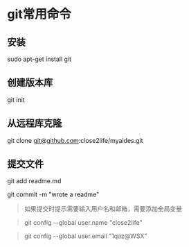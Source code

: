 # git常用命令
## 安装
sudo apt-get install git

## 创建版本库
git init

## 从远程库克隆
git clone git@github.com:close2life/myaides.git

## 提交文件
git add readme.md

git commit -m "wrote a readme"

> 如果提交时提示需要输入用户名和邮箱，需要添加全局变量

>git config --global user.name "close2life"

>git config --global user.email "1qaz@WSX"
